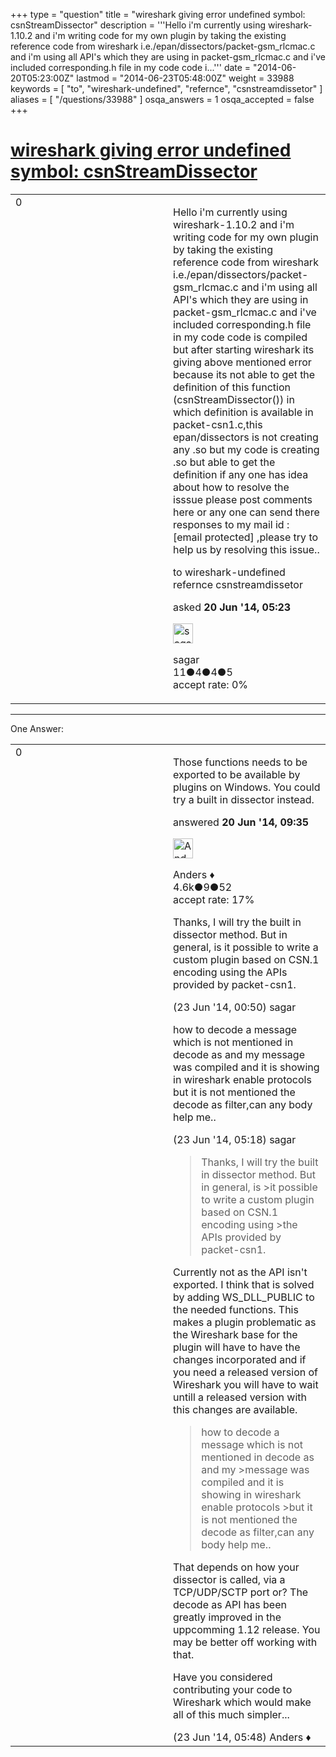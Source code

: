 +++
type = "question"
title = "wireshark giving error  undefined symbol: csnStreamDissector"
description = '''Hello i&#x27;m currently using wireshark-1.10.2 and i&#x27;m writing code for my own plugin by taking the existing reference code from wireshark i.e./epan/dissectors/packet-gsm_rlcmac.c and i&#x27;m using all API&#x27;s which they are using in packet-gsm_rlcmac.c and i&#x27;ve included corresponding.h file in my code code i...'''
date = "2014-06-20T05:23:00Z"
lastmod = "2014-06-23T05:48:00Z"
weight = 33988
keywords = [ "to", "wireshark-undefined", "refernce", "csnstreamdissetor" ]
aliases = [ "/questions/33988" ]
osqa_answers = 1
osqa_accepted = false
+++

<div class="headNormal">

# [wireshark giving error undefined symbol: csnStreamDissector](/questions/33988/wireshark-giving-error-undefined-symbol-csnstreamdissector)

</div>

<div id="main-body">

<div id="askform">

<table id="question-table" style="width:100%;"><colgroup><col style="width: 50%" /><col style="width: 50%" /></colgroup><tbody><tr class="odd"><td style="width: 30px; vertical-align: top"><div class="vote-buttons"><span id="post-33988-upvote" class="ajax-command post-vote up" rel="nofollow" title="I like this post (click again to cancel)"> </span><div id="post-33988-score" class="post-score" title="current number of votes">0</div><span id="post-33988-downvote" class="ajax-command post-vote down" rel="nofollow" title="I dont like this post (click again to cancel)"> </span> <span id="favorite-mark" class="ajax-command favorite-mark" rel="nofollow" title="mark/unmark this question as favorite (click again to cancel)"> </span><div id="favorite-count" class="favorite-count"></div></div></td><td><div id="item-right"><div class="question-body"><p>Hello i'm currently using wireshark-1.10.2 and i'm writing code for my own plugin by taking the existing reference code from wireshark i.e./epan/dissectors/packet-gsm_rlcmac.c and i'm using all API's which they are using in packet-gsm_rlcmac.c and i've included corresponding.h file in my code code is compiled but after starting wireshark its giving above mentioned error because its not able to get the definition of this function (csnStreamDissector()) in which definition is available in packet-csn1.c,this epan/dissectors is not creating any .so but my code is creating .so but able to get the definition if any one has idea about how to resolve the isssue please post comments here or any one can send there responses to my mail id :<span class="__cf_email__" data-cfemail="81eaf2e0e6e0f3b2b3b0c1e6ece0e8edafe2eeec">[email protected]</span> ,please try to help us by resolving this issue..</p></div><div id="question-tags" class="tags-container tags"><span class="post-tag tag-link-to" rel="tag" title="see questions tagged &#39;to&#39;">to</span> <span class="post-tag tag-link-wireshark-undefined" rel="tag" title="see questions tagged &#39;wireshark-undefined&#39;">wireshark-undefined</span> <span class="post-tag tag-link-refernce" rel="tag" title="see questions tagged &#39;refernce&#39;">refernce</span> <span class="post-tag tag-link-csnstreamdissetor" rel="tag" title="see questions tagged &#39;csnstreamdissetor&#39;">csnstreamdissetor</span></div><div id="question-controls" class="post-controls"></div><div class="post-update-info-container"><div class="post-update-info post-update-info-user"><p>asked <strong>20 Jun '14, 05:23</strong></p><img src="https://secure.gravatar.com/avatar/7596daf4fb3556a397822344b20e2362?s=32&amp;d=identicon&amp;r=g" class="gravatar" width="32" height="32" alt="sagar&#39;s gravatar image" /><p><span>sagar</span><br />
<span class="score" title="11 reputation points">11</span><span title="4 badges"><span class="badge1">●</span><span class="badgecount">4</span></span><span title="4 badges"><span class="silver">●</span><span class="badgecount">4</span></span><span title="5 badges"><span class="bronze">●</span><span class="badgecount">5</span></span><br />
<span class="accept_rate" title="Rate of the user&#39;s accepted answers">accept rate:</span> <span title="sagar has no accepted answers">0%</span></p></div></div><div id="comments-container-33988" class="comments-container"></div><div id="comment-tools-33988" class="comment-tools"></div><div class="clear"></div><div id="comment-33988-form-container" class="comment-form-container"></div><div class="clear"></div></div></td></tr></tbody></table>

------------------------------------------------------------------------

<div class="tabBar">

<span id="sort-top"></span>

<div class="headQuestions">

One Answer:

</div>

</div>

<span id="33996"></span>

<div id="answer-container-33996" class="answer">

<table style="width:100%;"><colgroup><col style="width: 50%" /><col style="width: 50%" /></colgroup><tbody><tr class="odd"><td style="width: 30px; vertical-align: top"><div class="vote-buttons"><span id="post-33996-upvote" class="ajax-command post-vote up" rel="nofollow" title="I like this post (click again to cancel)"> </span><div id="post-33996-score" class="post-score" title="current number of votes">0</div><span id="post-33996-downvote" class="ajax-command post-vote down" rel="nofollow" title="I dont like this post (click again to cancel)"> </span></div></td><td><div class="item-right"><div class="answer-body"><p>Those functions needs to be exported to be available by plugins on Windows. You could try a built in dissector instead.</p></div><div class="answer-controls post-controls"></div><div class="post-update-info-container"><div class="post-update-info post-update-info-user"><p>answered <strong>20 Jun '14, 09:35</strong></p><img src="https://secure.gravatar.com/avatar/2d3d425a7a829209431fb38d326b53af?s=32&amp;d=identicon&amp;r=g" class="gravatar" width="32" height="32" alt="Anders&#39;s gravatar image" /><p><span>Anders ♦</span><br />
<span class="score" title="4578 reputation points"><span>4.6k</span></span><span title="9 badges"><span class="silver">●</span><span class="badgecount">9</span></span><span title="52 badges"><span class="bronze">●</span><span class="badgecount">52</span></span><br />
<span class="accept_rate" title="Rate of the user&#39;s accepted answers">accept rate:</span> <span title="Anders has 56 accepted answers">17%</span></p></div></div><div id="comments-container-33996" class="comments-container"><span id="34056"></span><div id="comment-34056" class="comment"><div id="post-34056-score" class="comment-score"></div><div class="comment-text"><p>Thanks, I will try the built in dissector method. But in general, is it possible to write a custom plugin based on CSN.1 encoding using the APIs provided by packet-csn1.</p></div><div id="comment-34056-info" class="comment-info"><span class="comment-age">(23 Jun '14, 00:50)</span> <span class="comment-user userinfo">sagar</span></div></div><span id="34067"></span><div id="comment-34067" class="comment"><div id="post-34067-score" class="comment-score"></div><div class="comment-text"><p>how to decode a message which is not mentioned in decode as and my message was compiled and it is showing in wireshark enable protocols but it is not mentioned the decode as filter,can any body help me..</p></div><div id="comment-34067-info" class="comment-info"><span class="comment-age">(23 Jun '14, 05:18)</span> <span class="comment-user userinfo">sagar</span></div></div><span id="34069"></span><div id="comment-34069" class="comment"><div id="post-34069-score" class="comment-score"></div><div class="comment-text"><blockquote><p>Thanks, I will try the built in dissector method. But in general, is &gt;it possible to write a custom plugin based on CSN.1 encoding using &gt;the APIs provided by packet-csn1.</p></blockquote><p>Currently not as the API isn't exported. I think that is solved by adding WS_DLL_PUBLIC to the needed functions. This makes a plugin problematic as the Wireshark base for the plugin will have to have the changes incorporated and if you need a released version of Wireshark you will have to wait untill a released version with this changes are available.</p><blockquote><p>how to decode a message which is not mentioned in decode as and my &gt;message was compiled and it is showing in wireshark enable protocols &gt;but it is not mentioned the decode as filter,can any body help me..</p></blockquote><p>That depends on how your dissector is called, via a TCP/UDP/SCTP port or? The decode as API has been greatly improved in the uppcomming 1.12 release. You may be better off working with that.</p><p>Have you considered contributing your code to Wireshark which would make all of this much simpler...</p></div><div id="comment-34069-info" class="comment-info"><span class="comment-age">(23 Jun '14, 05:48)</span> <span class="comment-user userinfo">Anders ♦</span></div></div></div><div id="comment-tools-33996" class="comment-tools"></div><div class="clear"></div><div id="comment-33996-form-container" class="comment-form-container"></div><div class="clear"></div></div></td></tr></tbody></table>

</div>

<div class="paginator-container-left">

</div>

</div>

</div>

